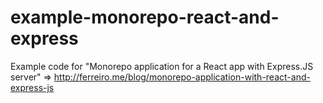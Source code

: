 # example-monorepo-react-and-express
Example code for "Monorepo application for a React app with Express.JS server" => http://ferreiro.me/blog/monorepo-application-with-react-and-express-js 
